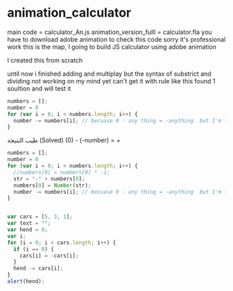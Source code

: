 # animation_calculator

main code = calculator_An.js
animation_version_fulll = calculator.fla
you have to download adobe animation to check this code 
sorry it's professional work 
this is the map, I going to build JS calculator using adobe animation

I created this from scratch 

until now i finished adding and multiplay but the syntax of substrict and dividing not working on my mind yet
can't get it with rule like this
found 1 soultion and will test it

``` javascript
numbers = [];
number = 0
for (var i = 0; i < numbers.length; i++) {  
  number -= numbers[i]; // becuase 0 - any thing = -anything  but I'm thinking
}
```


طيب النتيجة 
(Solved)
(0) - (-number) = + 

``` javascript
numbers = [];
number = 0
for (var i = 0; i < numbers.length; i++) {  
  //numbers[0] = numbers[0] * -1;
  str = "-" + numbers[0];
  numbers[0] = Number(str);
  number -= numbers[i]; // becuase 0 - any thing = -anything  but I'm thinking
}
```

```javascript

var cars = [5, 3, 1];
var text = "";
var hend = 0;
var i;
for (i = 0; i < cars.length; i++) {
  if (i == 0) {
    cars[i] = -cars[i];
  }
  hend -= cars[i];
}
alert(hend);
```
